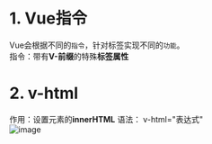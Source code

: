 # 1. Vue指令
Vue会根据不同的`指令`，针对标签实现不同的`功能`。  
指令：带有**V-前缀**的特殊**标签属性**  


# 2. v-html 
作用：设置元素的**innerHTML**
语法：
v-html="表达式"  
![image](https://github.com/Happy-jianghui/Frontend-Learning/assets/98568967/ecfe5dbc-faad-462e-806f-19997d617b58)
